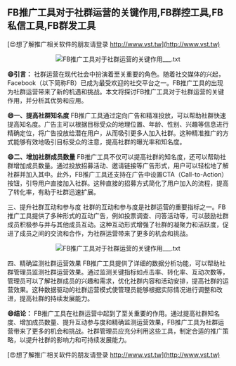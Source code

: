 ## **FB推广工具对于社群运营的关键作用,FB群控工具,FB私信工具,FB群发工具**

[😍想了解推广相关软件的朋友请登录 http://www.vst.tw](http://www.vst.tw)

 <center><img src="https://vst.tw/MP4/tuiguang/png/7.png" alt="FB推广工具对于社群运营的关键作用___.txt"></center>

**😄引言：**
社群运营在现代社会中扮演着至关重要的角色。随着社交媒体的兴起，Facebook（以下简称FB）已成为最受欢迎的社交平台之一。FB推广工具的出现为社群运营带来了新的机遇和挑战。本文将探讨FB推广工具对于社群运营的关键作用，并分析其优势和应用。

**😄一、提高社群知名度**
FB推广工具通过定向广告和精准投放，可以帮助社群快速提高知名度。广告主可以根据目标受众的地理位置、年龄、性别、兴趣等信息进行精确定位，将广告投放给潜在用户，从而吸引更多人加入社群。这种精准推广的方式能够有效地吸引目标受众的注意，提高社群的曝光率和知名度。

**😄二、增加社群成员数量**
FB推广工具不仅可以提高社群的知名度，还可以帮助社群增加成员数量。通过投放招募活动、邀请链接等广告形式，用户可以轻松地了解社群并加入其中。此外，FB推广工具还支持在广告中设置CTA（Call-to-Action）按钮，引导用户直接加入社群。这种直接的招募方式简化了用户加入的流程，提高了转化率，有助于社群迅速扩展。

三、提升社群互动和参与度
社群的互动和参与度是社群运营的重要指标之一。FB推广工具提供了多种形式的互动广告，例如投票调查、问答活动等，可以鼓励社群成员积极参与并与其他成员互动。这种互动形式增强了社群的凝聚力和活跃度，促进了成员之间的交流和合作，为社群运营带来了更多的机会和挑战。

 <center><img src="https://vst.tw/MP4/tuiguang/png/0.png" alt="FB推广工具对于社群运营的关键作用___.txt"></center>

四、精确监测社群运营效果
FB推广工具提供了详细的数据分析功能，可以帮助社群管理员监测社群运营效果。通过监测关键指标如点击率、转化率、互动次数等，管理员可以了解社群成员的兴趣和需求，优化社群内容和活动安排，提高社群的运营效果。这种数据驱动的社群运营模式使管理员能够根据实际情况进行调整和改进，提高社群的持续发展能力。

**😄结论：**
FB推广工具在社群运营中起到了至关重要的作用。通过提高社群知名度、增加成员数量、提升互动参与度和精确监测运营效果，FB推广工具为社群运营带来了更多的机会和挑战。社群管理员应充分利用这些工具，制定合适的推广策略，以提升社群的影响力和可持续发展能力。

[😍想了解推广相关软件的朋友请登录 http://www.vst.tw](http://www.vst.tw)



